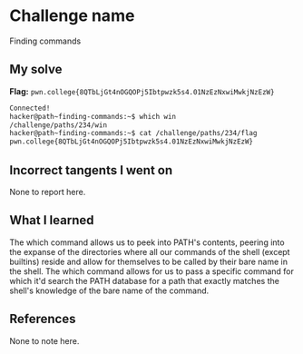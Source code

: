 # Challenge name
Finding commands

## My solve 
**Flag:** `pwn.college{8QTbLjGt4nOGQOPj5Ibtpwzk5s4.01NzEzNxwiMwkjNzEzW}`

```bash
Connected!                                                                        
hacker@path~finding-commands:~$ which win
/challenge/paths/234/win
hacker@path~finding-commands:~$ cat /challenge/paths/234/flag
pwn.college{8QTbLjGt4nOGQOPj5Ibtpwzk5s4.01NzEzNxwiMwkjNzEzW}
```

## Incorrect tangents I went on
None to report here.

## What I learned
The which command allows us to peek into PATH's contents, peering into the expanse of the directories where all our commands of the shell (except builtins) reside and allow for themselves to be called by their bare name in the shell. The which command allows for us to pass a specific command for which it'd search the PATH database for a path that exactly matches the shell's knowledge of the bare name of the command. 

## References
None to note here.